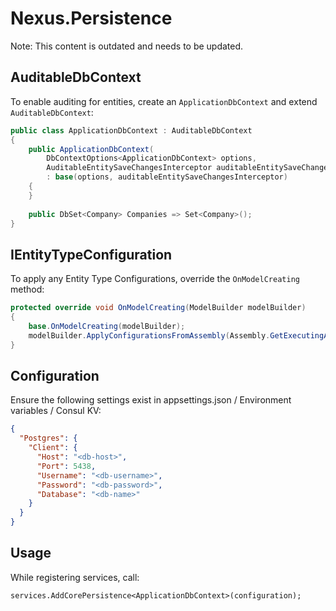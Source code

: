 # Nexus.Persistence

Note: This content is outdated and needs to be updated.

## AuditableDbContext

To enable auditing for entities, create an `ApplicationDbContext` and extend `AuditableDbContext`:
```csharp
public class ApplicationDbContext : AuditableDbContext
{
    public ApplicationDbContext(
        DbContextOptions<ApplicationDbContext> options,
        AuditableEntitySaveChangesInterceptor auditableEntitySaveChangesInterceptor)
        : base(options, auditableEntitySaveChangesInterceptor)
    {
    }
    
    public DbSet<Company> Companies => Set<Company>();
}
```

## IEntityTypeConfiguration
To apply any Entity Type Configurations, override the `OnModelCreating` method:

```csharp
protected override void OnModelCreating(ModelBuilder modelBuilder)
{
    base.OnModelCreating(modelBuilder);
    modelBuilder.ApplyConfigurationsFromAssembly(Assembly.GetExecutingAssembly());
}
```

## Configuration

Ensure the following settings exist in appsettings.json / Environment variables / Consul KV:

```json
{
  "Postgres": {
    "Client": {
      "Host": "<db-host>",
      "Port": 5438,
      "Username": "<db-username>",
      "Password": "<db-password>",
      "Database": "<db-name>"
    }
  }
}
```

## Usage

While registering services, call:

```
services.AddCorePersistence<ApplicationDbContext>(configuration);
```